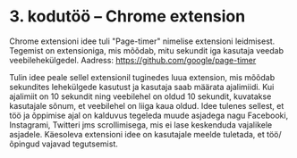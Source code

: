 # 3. kodutöö – Chrome extension

Chrome extensioni idee tuli "Page-timer" nimelise extensioni leidmisest. Tegemist on extensioniga, mis mõõdab, mitu sekundit iga kasutaja veedab veebilehekülgedel. Aadress: https://github.com/google/page-timer

Tulin idee peale sellel extensionil tuginedes luua extension, mis mõõdab sekundites lehekülgede kasutust ja kasutaja saab määrata ajalimiidi. Kui ajalimiit on 10 sekundit ning veebilehel on oldud 10 sekundit, kuvatakse kasutajale sõnum, et veebilehel on liiga kaua oldud. Idee tulenes sellest, et töö ja õppimise ajal on kalduvus tegeleda muude asjadega nagu Facebooki, Instagrami, Twitteri jms scrollimisega, mis ei lase keskenduda vajalikele asjadele. Käesoleva extensioni idee on kasutajale meelde tuletada, et töö/õpingud vajavad tegutsemist.
